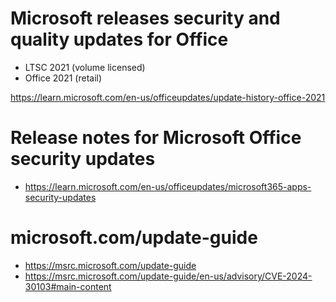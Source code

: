 # Microsoft releases security and quality updates for Office
  * LTSC 2021 (volume licensed)
  * Office 2021 (retail)

https://learn.microsoft.com/en-us/officeupdates/update-history-office-2021


# Release notes for Microsoft Office security updates
 * https://learn.microsoft.com/en-us/officeupdates/microsoft365-apps-security-updates 

# microsoft.com/update-guide

 * https://msrc.microsoft.com/update-guide
 * https://msrc.microsoft.com/update-guide/en-us/advisory/CVE-2024-30103#main-content
